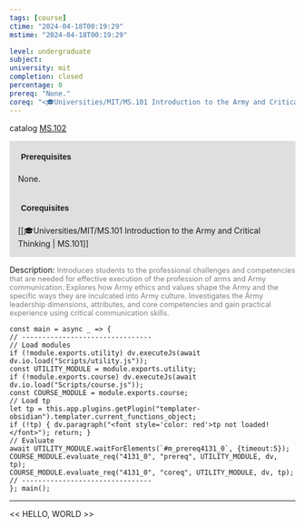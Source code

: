```yaml
---
tags: [course]
ctime: "2024-04-18T00:19:29"
mstime: "2024-04-18T00:19:29"

level: undergraduate
subject: 
university: mit
completion: closed
percentage: 0
prereq: "None."
coreq: "<🎓Universities/MIT/MS.101 Introduction to the Army and Critical Thinking>"
---
```


catalog [MS.102](http://student.mit.edu/catalog/mMSa.html#MS.102)

<span style="display: block; padding: 15px; background-color: rgb(100, 100, 100, 0.2);"><font id="m_prereq4131_0" style="display: block; font-family: Arial, sans-serif; font-weight: bold; padding: 5px">Prerequisites</font><br><span id="prereq4131_0">None.</span></span>
<span style="display: block; padding: 15px; background-color: rgb(100, 100, 100, 0.2);"><font id="m_coreq4131_0" style="display: block; font-family: Arial, sans-serif; font-weight: bold; padding: 5px">Corequisites</font><br><span id="coreq4131_0">[[🎓Universities/MIT/MS.101 Introduction to the Army and Critical Thinking | MS.101]]</span></span>

<font style="">Description:</font>
<font style="color: grey; font-size: 0.8rem;">Introduces students to the professional challenges and competencies that are needed for effective execution of the profession of arms and Army communication. Explores how Army ethics and values shape the Army and the specific ways they are inculcated into Army culture. Investigates the Army leadership dimensions, attributes, and core competencies and gain practical experience using critical communication skills.</font>

```dataviewjs
const main = async _ => {
// --------------------------------
// Load modules
if (!module.exports.utility) dv.executeJs(await dv.io.load("Scripts/utility.js"));
const UTILITY_MODULE = module.exports.utility;
if (!module.exports.course) dv.executeJs(await dv.io.load("Scripts/course.js"));
const COURSE_MODULE = module.exports.course;
// Load tp
let tp = this.app.plugins.getPlugin("templater-obsidian").templater.current_functions_object;
if (!tp) { dv.paragraph("<font style='color: red'>tp not loaded!</font>"); return; }
// Evaluate
await UTILITY_MODULE.waitForElements(`#m_prereq4131_0`, {timeout:5});
COURSE_MODULE.evaluate_req("4131_0", "prereq", UTILITY_MODULE, dv, tp);
COURSE_MODULE.evaluate_req("4131_0", "coreq", UTILITY_MODULE, dv, tp);
// --------------------------------
}; main();
```

---

<< HELLO, WORLD >>
